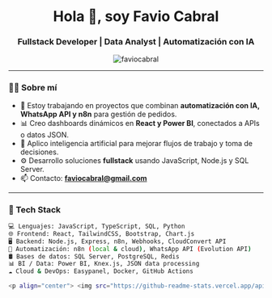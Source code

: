 <h1 align="center">Hola 👋, soy Favio Cabral</h1>
<h3 align="center">Fullstack Developer | Data Analyst | Automatización con IA</h3>

<p align="center">
  <img src="https://komarev.com/ghpvc/?username=faviocabral&label=Profile%20views&color=0e75b6&style=flat" alt="faviocabral" />
</p>

---

### 👨‍💻 Sobre mí

- 🔭 Estoy trabajando en proyectos que combinan **automatización con IA, WhatsApp API y n8n** para gestión de pedidos.
- 📊 Creo dashboards dinámicos en **React y Power BI**, conectados a APIs o datos JSON.
- 🧠 Aplico inteligencia artificial para mejorar flujos de trabajo y toma de decisiones.
- ⚙️ Desarrollo soluciones **fullstack** usando JavaScript, Node.js y SQL Server.
- 📫 Contacto: **faviocabral@gmail.com**

---

### 🚀 Tech Stack

```bash
💻 Lenguajes: JavaScript, TypeScript, SQL, Python
🌐 Frontend: React, TailwindCSS, Bootstrap, Chart.js
🖥️ Backend: Node.js, Express, n8n, Webhooks, CloudConvert API
🧩 Automatización: n8n (local & cloud), WhatsApp API (Evolution API)
🛢️ Bases de datos: SQL Server, PostgreSQL, Redis
📊 BI / Data: Power BI, Knex.js, JSON data processing
☁️ Cloud & DevOps: Easypanel, Docker, GitHub Actions

<p align="center"> <img src="https://github-readme-stats.vercel.app/api?username=faviocabral&show_icons=true&theme=dracula" alt="faviocabral stats" /> <img src="https://github-readme-stats.vercel.app/api/top-langs/?username=faviocabral&layout=compact&theme=dracula" alt="top langs" /> </p>
